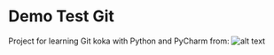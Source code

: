 # Demo Test Git
 Project for learning Git koka with Python and PyCharm from:
![alt text](https://con.jaktestowac.pl/wp-content/uploads/brand/jaktestowac_small.png)
